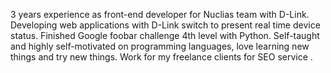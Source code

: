 3 years experience as front-end developer for Nuclias team with D-Link.
Developing web applications with D-Link switch to present real time device status.
Finished Google foobar challenge 4th level with Python.
Self-taught and highly self-motivated on programming languages, love learning new things and try new things.
Work for my freelance clients for SEO service .
